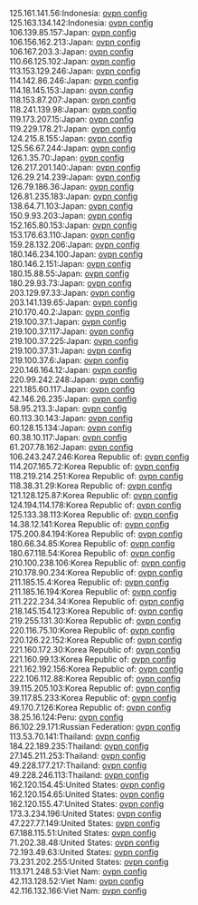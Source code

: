 125.161.141.56:Indonesia: [ovpn config](vpn/125_161_141_56.ovpn)  
125.163.134.142:Indonesia: [ovpn config](vpn/125_163_134_142.ovpn)  
106.139.85.157:Japan: [ovpn config](vpn/106_139_85_157.ovpn)  
106.156.162.213:Japan: [ovpn config](vpn/106_156_162_213.ovpn)  
106.167.203.3:Japan: [ovpn config](vpn/106_167_203_3.ovpn)  
110.66.125.102:Japan: [ovpn config](vpn/110_66_125_102.ovpn)  
113.153.129.246:Japan: [ovpn config](vpn/113_153_129_246.ovpn)  
114.142.86.246:Japan: [ovpn config](vpn/114_142_86_246.ovpn)  
114.18.145.153:Japan: [ovpn config](vpn/114_18_145_153.ovpn)  
118.153.87.207:Japan: [ovpn config](vpn/118_153_87_207.ovpn)  
118.241.139.98:Japan: [ovpn config](vpn/118_241_139_98.ovpn)  
119.173.207.15:Japan: [ovpn config](vpn/119_173_207_15.ovpn)  
119.229.178.21:Japan: [ovpn config](vpn/119_229_178_21.ovpn)  
124.215.8.155:Japan: [ovpn config](vpn/124_215_8_155.ovpn)  
125.56.67.244:Japan: [ovpn config](vpn/125_56_67_244.ovpn)  
126.1.35.70:Japan: [ovpn config](vpn/126_1_35_70.ovpn)  
126.217.201.140:Japan: [ovpn config](vpn/126_217_201_140.ovpn)  
126.29.214.239:Japan: [ovpn config](vpn/126_29_214_239.ovpn)  
126.79.186.36:Japan: [ovpn config](vpn/126_79_186_36.ovpn)  
126.81.235.183:Japan: [ovpn config](vpn/126_81_235_183.ovpn)  
138.64.71.103:Japan: [ovpn config](vpn/138_64_71_103.ovpn)  
150.9.93.203:Japan: [ovpn config](vpn/150_9_93_203.ovpn)  
152.165.80.153:Japan: [ovpn config](vpn/152_165_80_153.ovpn)  
153.176.63.110:Japan: [ovpn config](vpn/153_176_63_110.ovpn)  
159.28.132.206:Japan: [ovpn config](vpn/159_28_132_206.ovpn)  
180.146.234.100:Japan: [ovpn config](vpn/180_146_234_100.ovpn)  
180.146.2.151:Japan: [ovpn config](vpn/180_146_2_151.ovpn)  
180.15.88.55:Japan: [ovpn config](vpn/180_15_88_55.ovpn)  
180.29.93.73:Japan: [ovpn config](vpn/180_29_93_73.ovpn)  
203.129.97.33:Japan: [ovpn config](vpn/203_129_97_33.ovpn)  
203.141.139.65:Japan: [ovpn config](vpn/203_141_139_65.ovpn)  
210.170.40.2:Japan: [ovpn config](vpn/210_170_40_2.ovpn)  
219.100.37.1:Japan: [ovpn config](vpn/219_100_37_1.ovpn)  
219.100.37.117:Japan: [ovpn config](vpn/219_100_37_117.ovpn)  
219.100.37.225:Japan: [ovpn config](vpn/219_100_37_225.ovpn)  
219.100.37.31:Japan: [ovpn config](vpn/219_100_37_31.ovpn)  
219.100.37.6:Japan: [ovpn config](vpn/219_100_37_6.ovpn)  
220.146.164.12:Japan: [ovpn config](vpn/220_146_164_12.ovpn)  
220.99.242.248:Japan: [ovpn config](vpn/220_99_242_248.ovpn)  
221.185.60.117:Japan: [ovpn config](vpn/221_185_60_117.ovpn)  
42.146.26.235:Japan: [ovpn config](vpn/42_146_26_235.ovpn)  
58.95.213.3:Japan: [ovpn config](vpn/58_95_213_3.ovpn)  
60.113.30.143:Japan: [ovpn config](vpn/60_113_30_143.ovpn)  
60.128.15.134:Japan: [ovpn config](vpn/60_128_15_134.ovpn)  
60.38.10.117:Japan: [ovpn config](vpn/60_38_10_117.ovpn)  
61.207.78.162:Japan: [ovpn config](vpn/61_207_78_162.ovpn)  
106.243.247.246:Korea Republic of: [ovpn config](vpn/106_243_247_246.ovpn)  
114.207.165.72:Korea Republic of: [ovpn config](vpn/114_207_165_72.ovpn)  
118.219.214.251:Korea Republic of: [ovpn config](vpn/118_219_214_251.ovpn)  
118.38.31.29:Korea Republic of: [ovpn config](vpn/118_38_31_29.ovpn)  
121.128.125.87:Korea Republic of: [ovpn config](vpn/121_128_125_87.ovpn)  
124.194.114.178:Korea Republic of: [ovpn config](vpn/124_194_114_178.ovpn)  
125.133.38.113:Korea Republic of: [ovpn config](vpn/125_133_38_113.ovpn)  
14.38.12.141:Korea Republic of: [ovpn config](vpn/14_38_12_141.ovpn)  
175.200.84.194:Korea Republic of: [ovpn config](vpn/175_200_84_194.ovpn)  
180.66.34.85:Korea Republic of: [ovpn config](vpn/180_66_34_85.ovpn)  
180.67.118.54:Korea Republic of: [ovpn config](vpn/180_67_118_54.ovpn)  
210.100.238.106:Korea Republic of: [ovpn config](vpn/210_100_238_106.ovpn)  
210.178.90.234:Korea Republic of: [ovpn config](vpn/210_178_90_234.ovpn)  
211.185.15.4:Korea Republic of: [ovpn config](vpn/211_185_15_4.ovpn)  
211.185.16.194:Korea Republic of: [ovpn config](vpn/211_185_16_194.ovpn)  
211.222.234.34:Korea Republic of: [ovpn config](vpn/211_222_234_34.ovpn)  
218.145.154.123:Korea Republic of: [ovpn config](vpn/218_145_154_123.ovpn)  
219.255.131.30:Korea Republic of: [ovpn config](vpn/219_255_131_30.ovpn)  
220.116.75.10:Korea Republic of: [ovpn config](vpn/220_116_75_10.ovpn)  
220.126.22.152:Korea Republic of: [ovpn config](vpn/220_126_22_152.ovpn)  
221.160.172.30:Korea Republic of: [ovpn config](vpn/221_160_172_30.ovpn)  
221.160.99.13:Korea Republic of: [ovpn config](vpn/221_160_99_13.ovpn)  
221.162.192.156:Korea Republic of: [ovpn config](vpn/221_162_192_156.ovpn)  
222.106.112.88:Korea Republic of: [ovpn config](vpn/222_106_112_88.ovpn)  
39.115.205.103:Korea Republic of: [ovpn config](vpn/39_115_205_103.ovpn)  
39.117.85.233:Korea Republic of: [ovpn config](vpn/39_117_85_233.ovpn)  
49.170.7.126:Korea Republic of: [ovpn config](vpn/49_170_7_126.ovpn)  
38.25.16.124:Peru: [ovpn config](vpn/38_25_16_124.ovpn)  
86.102.29.171:Russian Federation: [ovpn config](vpn/86_102_29_171.ovpn)  
113.53.70.141:Thailand: [ovpn config](vpn/113_53_70_141.ovpn)  
184.22.189.235:Thailand: [ovpn config](vpn/184_22_189_235.ovpn)  
27.145.211.253:Thailand: [ovpn config](vpn/27_145_211_253.ovpn)  
49.228.177.217:Thailand: [ovpn config](vpn/49_228_177_217.ovpn)  
49.228.246.113:Thailand: [ovpn config](vpn/49_228_246_113.ovpn)  
162.120.154.45:United States: [ovpn config](vpn/162_120_154_45.ovpn)  
162.120.154.65:United States: [ovpn config](vpn/162_120_154_65.ovpn)  
162.120.155.47:United States: [ovpn config](vpn/162_120_155_47.ovpn)  
173.3.234.196:United States: [ovpn config](vpn/173_3_234_196.ovpn)  
47.227.77.149:United States: [ovpn config](vpn/47_227_77_149.ovpn)  
67.188.115.51:United States: [ovpn config](vpn/67_188_115_51.ovpn)  
71.202.38.48:United States: [ovpn config](vpn/71_202_38_48.ovpn)  
72.193.49.63:United States: [ovpn config](vpn/72_193_49_63.ovpn)  
73.231.202.255:United States: [ovpn config](vpn/73_231_202_255.ovpn)  
113.171.248.53:Viet Nam: [ovpn config](vpn/113_171_248_53.ovpn)  
42.113.128.52:Viet Nam: [ovpn config](vpn/42_113_128_52.ovpn)  
42.116.132.166:Viet Nam: [ovpn config](vpn/42_116_132_166.ovpn)  
